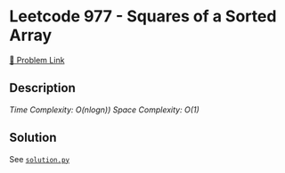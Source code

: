 # Leetcode 977 -  Squares of a Sorted Array

[🔗 Problem Link](https://leetcode.com/problems/squares-of-a-sorted-array/)

## Description

*Time Complexity: O(nlogn))
Space Complexity: O(1)*

## Solution

See [`solution.py`](solution.py)

